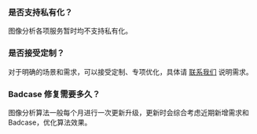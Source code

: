 ### 是否支持私有化？
图像分析各项服务暂时均不支持私有化。

### 是否接受定制？
对于明确的场景和需求，可以接受定制、专项优化，具体请 [联系我们](https://cloud.tencent.com/act/event/connect-service) 说明需求。

### Badcase 修复需要多久？
图像分析算法一般每个月进行一次更新升级，更新时会综合考虑近期新增需求和 Badcase，优化算法效果。
